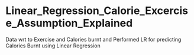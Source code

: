# Linear_Regression_Calorie_Excercise_Assumption_Explained
Data wrt to Exercise and Calories burnt and Performed LR for predicting Calories Burnt using Linear Regression
